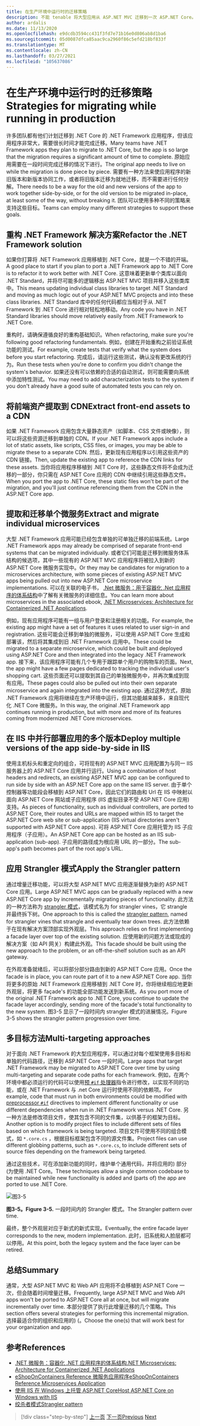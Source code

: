 ```yaml
---
title: 在生产环境中运行时的迁移策略
description: 不能 tenable 将大型应用从 ASP.NET MVC 迁移到一次 ASP.NET Core。 了解将应用程序迁移到 ASP.NET Core，同时使其在现有用户的工作和生产环境中运行的策略。
author: ardalis
ms.date: 11/13/2020
ms.openlocfilehash: e9dcdb3594cc431f3fd7e71b16e0d806ab8d1ba6
ms.sourcegitcommit: 05d0087dfca85aac9ca2960f86c5efd218bf833f
ms.translationtype: MT
ms.contentlocale: zh-CN
ms.lasthandoff: 03/27/2021
ms.locfileid: "105637086"
---
```

# <a name="strategies-for-migrating-while-running-in-production"></a><span data-ttu-id="a1d7b-104">在生产环境中运行时的迁移策略</span><span class="sxs-lookup"><span data-stu-id="a1d7b-104">Strategies for migrating while running in production</span></span>

<span data-ttu-id="a1d7b-105">许多团队都有他们计划迁移到 .NET Core 的 .NET Framework 应用程序，但该应用程序非常大，需要很长时间才能完成迁移。</span><span class="sxs-lookup"><span data-stu-id="a1d7b-105">Many teams have .NET Framework apps they plan to migrate to .NET Core, but the app is so large that the migration requires a significant amount of time to complete.</span></span> <span data-ttu-id="a1d7b-106">原始应用需要在一段时间完成迁移的情况下进行。</span><span class="sxs-lookup"><span data-stu-id="a1d7b-106">The original app needs to live on while the migration is done piece by piece.</span></span> <span data-ttu-id="a1d7b-107">需要有一种方法来使应用程序的新旧版本和新版本协同工作，或者将旧版本迁移为就地迁移，而不需要进行任何分解。</span><span class="sxs-lookup"><span data-stu-id="a1d7b-107">There needs to be a way for the old and new versions of the app to work together side-by-side, or for the old version to be migrated in-place, at least some of the way, without breaking it.</span></span> <span data-ttu-id="a1d7b-108">团队可以使用多种不同的策略来支持这些目标。</span><span class="sxs-lookup"><span data-stu-id="a1d7b-108">Teams can employ many different strategies to support these goals.</span></span>

## <a name="refactor-the-net-framework-solution"></a><span data-ttu-id="a1d7b-109">重构 .NET Framework 解决方案</span><span class="sxs-lookup"><span data-stu-id="a1d7b-109">Refactor the .NET Framework solution</span></span>

<span data-ttu-id="a1d7b-110">如果你打算将 .NET Framework 应用移植到 .NET Core，就是一个不错的开端。</span><span class="sxs-lookup"><span data-stu-id="a1d7b-110">A good place to start if you plan to port a .NET Framework app to .NET Core is to refactor it to work better with .NET Core.</span></span> <span data-ttu-id="a1d7b-111">这意味着更新单个类库以面向 .NET Standard，并将尽可能多的逻辑移出 ASP.NET MVC 项目并移入这些类库中。</span><span class="sxs-lookup"><span data-stu-id="a1d7b-111">This means updating individual class libraries to target .NET Standard and moving as much logic out of your ASP.NET MVC projects and into these class libraries.</span></span> <span data-ttu-id="a1d7b-112">.NET Standard 库中的任何代码都应当相对于从 .NET Framework 到 .NET Core 进行相对轻松地移动。</span><span class="sxs-lookup"><span data-stu-id="a1d7b-112">Any code you have in .NET Standard libraries should move relatively easily from .NET Framework to .NET Core.</span></span>

<span data-ttu-id="a1d7b-113">重构时，请确保遵循良好的重构基础知识。</span><span class="sxs-lookup"><span data-stu-id="a1d7b-113">When refactoring, make sure you're following good refactoring fundamentals.</span></span> <span data-ttu-id="a1d7b-114">例如，创建在开始重构之前验证系统功能的测试。</span><span class="sxs-lookup"><span data-stu-id="a1d7b-114">For example, create tests that verify what the system does before you start refactoring.</span></span> <span data-ttu-id="a1d7b-115">完成后，请运行这些测试，确认没有更改系统的行为。</span><span class="sxs-lookup"><span data-stu-id="a1d7b-115">Run these tests when you're done to confirm you didn't change the system's behavior.</span></span> <span data-ttu-id="a1d7b-116">如果还没有可以依赖的合适的自动测试，则可能需要向系统中添加特性测试。</span><span class="sxs-lookup"><span data-stu-id="a1d7b-116">You may need to add characterization tests to the system if you don't already have a good suite of automated tests you can rely on.</span></span>

## <a name="extract-front-end-assets-to-a-cdn"></a><span data-ttu-id="a1d7b-117">将前端资产提取到 CDN</span><span class="sxs-lookup"><span data-stu-id="a1d7b-117">Extract front-end assets to a CDN</span></span>

<span data-ttu-id="a1d7b-118">如果 .NET Framework 应用包含大量静态资产（如脚本、CSS 文件或映像），则可以将这些资源迁移到单独的 CDN。</span><span class="sxs-lookup"><span data-stu-id="a1d7b-118">If your .NET Framework apps include a lot of static assets, like scripts, CSS files, or images, you may be able to migrate these to a separate CDN.</span></span> <span data-ttu-id="a1d7b-119">然后，更新现有应用程序以引用这些资产的 CDN 链接。</span><span class="sxs-lookup"><span data-stu-id="a1d7b-119">Then, update the existing app to reference the CDN links for these assets.</span></span> <span data-ttu-id="a1d7b-120">当你将应用程序移植到 .NET Core 时，这些静态文件将不会成为迁移的一部分，你只需在 ASP.NET Core 应用的 CDN 中继续引用这些静态文件。</span><span class="sxs-lookup"><span data-stu-id="a1d7b-120">When you port the app to .NET Core, these static files won't be part of the migration, and you'll just continue referencing them from the CDN in the ASP.NET Core app.</span></span>

## <a name="extract-and-migrate-individual-microservices"></a><span data-ttu-id="a1d7b-121">提取和迁移单个微服务</span><span class="sxs-lookup"><span data-stu-id="a1d7b-121">Extract and migrate individual microservices</span></span>

<span data-ttu-id="a1d7b-122">大型 .NET Framework 应用可能已经包含单独的可单独迁移的前端系统。</span><span class="sxs-lookup"><span data-stu-id="a1d7b-122">Large .NET Framework apps may already be comprised of separate front-end systems that can be migrated individually.</span></span> <span data-ttu-id="a1d7b-123">或者它们可能是迁移到微服务体系结构的候选项，其中一些现有的 ASP.NET MVC 应用程序将被拉入到新的 ASP.NET Core 微服务实现中。</span><span class="sxs-lookup"><span data-stu-id="a1d7b-123">Or they may be candidates for migration to a microservices architecture, with some pieces of existing ASP.NET MVC apps being pulled out into new ASP.NET Core microservice implementations.</span></span> <span data-ttu-id="a1d7b-124">可以在关联的电子书， [.Net 微服务：用于容器化 .Net 应用程序的体系结构](https://aka.ms/microservicesebook)中了解有关微服务的详细信息。</span><span class="sxs-lookup"><span data-stu-id="a1d7b-124">You can learn more about microservices in the associated ebook, [.NET Microservices: Architecture for Containerized .NET Applications](https://aka.ms/microservicesebook).</span></span>

<span data-ttu-id="a1d7b-125">例如，现有应用程序可能有一组与用户登录和注册相关的功能。</span><span class="sxs-lookup"><span data-stu-id="a1d7b-125">For example, the existing app might have a set of features it uses related to user sign-in and registration.</span></span> <span data-ttu-id="a1d7b-126">这些可能会迁移到单独的微服务，可以使用 ASP.NET Core 生成和部署该，然后将其集成到旧 .NET Framework 应用中。</span><span class="sxs-lookup"><span data-stu-id="a1d7b-126">These could be migrated to a separate microservice, which could be built and deployed using ASP.NET Core and then integrated into the legacy .NET Framework app.</span></span> <span data-ttu-id="a1d7b-127">接下来，该应用程序可能有几个专用于跟踪单个用户的购物车的页面。</span><span class="sxs-lookup"><span data-stu-id="a1d7b-127">Next, the app might have a few pages dedicated to tracking the individual user's shopping cart.</span></span> <span data-ttu-id="a1d7b-128">这些页面还可以提取到其自己的单独微服务中，并再次集成到现有应用。</span><span class="sxs-lookup"><span data-stu-id="a1d7b-128">These pages could also be pulled out into their own separate microservice and again integrated into the existing app.</span></span> <span data-ttu-id="a1d7b-129">通过这种方式，原始 .NET Framework 应用将继续在生产环境中运行，但其功能越来越多，来自现代化 .NET Core 微服务。</span><span class="sxs-lookup"><span data-stu-id="a1d7b-129">In this way, the original .NET Framework app continues running in production, but with more and more of its features coming from modernized .NET Core microservices.</span></span>

## <a name="deploy-multiple-versions-of-the-app-side-by-side-in-iis"></a><span data-ttu-id="a1d7b-130">在 IIS 中并行部署应用的多个版本</span><span class="sxs-lookup"><span data-stu-id="a1d7b-130">Deploy multiple versions of the app side-by-side in IIS</span></span>

<span data-ttu-id="a1d7b-131">使用主机标头和重定向的组合，可将现有的 ASP.NET MVC 应用配置为与同一 IIS 服务器上的 ASP.NET Core 应用并行运行。</span><span class="sxs-lookup"><span data-stu-id="a1d7b-131">Using a combination of host headers and redirects, an existing ASP.NET MVC app can be configured to run side by side with an ASP.NET Core app on the same IIS server.</span></span> <span data-ttu-id="a1d7b-132">由于单个控制器等功能段会移植到 ASP.NET Core，因此它们的路由和 Url 在 IIS 中映射以面向 ASP.NET Core 网站或子应用程序 (IIS 虚拟目录不受 ASP.NET Core 应用) 支持。</span><span class="sxs-lookup"><span data-stu-id="a1d7b-132">As pieces of functionality, such as individual controllers, are ported to ASP.NET Core, their routes and URLs are mapped within IIS to target the ASP.NET Core web site or sub-application (IIS virtual directories aren't supported with ASP.NET Core apps).</span></span> <span data-ttu-id="a1d7b-133">可将 ASP.NET Core 应用托管为 IIS 子应用程序（子应用）。</span><span class="sxs-lookup"><span data-stu-id="a1d7b-133">An ASP.NET Core app can be hosted as an IIS sub-application (sub-app).</span></span> <span data-ttu-id="a1d7b-134">子应用的路径成为根应用 URL 的一部分。</span><span class="sxs-lookup"><span data-stu-id="a1d7b-134">The sub-app's path becomes part of the root app's URL.</span></span>

## <a name="apply-the-strangler-pattern"></a><span data-ttu-id="a1d7b-135">应用 Strangler 模式</span><span class="sxs-lookup"><span data-stu-id="a1d7b-135">Apply the Strangler pattern</span></span>

<span data-ttu-id="a1d7b-136">通过增量迁移功能，可以将大型 ASP.NET MVC 应用逐渐替换为新的 ASP.NET Core 应用。</span><span class="sxs-lookup"><span data-stu-id="a1d7b-136">Large ASP.NET MVC apps can be gradually replaced with a new ASP.NET Core app by incrementally migrating pieces of functionality.</span></span> <span data-ttu-id="a1d7b-137">此方法的一种方法称为 [strangler 模式](/azure/architecture/patterns/strangler)，该模式名为 for strangler vines，它 strangle 并最终拆下树。</span><span class="sxs-lookup"><span data-stu-id="a1d7b-137">One approach to this is called the [strangler pattern](/azure/architecture/patterns/strangler), named for strangler vines that strangle and eventually tear down trees.</span></span> <span data-ttu-id="a1d7b-138">此方法依赖于在现有解决方案顶部实现外观层。</span><span class="sxs-lookup"><span data-stu-id="a1d7b-138">This approach relies on first implementing a facade layer over top of the existing solution.</span></span> <span data-ttu-id="a1d7b-139">应使用新的问题方法或现成的解决方案（如 API 网关）构建此外观。</span><span class="sxs-lookup"><span data-stu-id="a1d7b-139">This facade should be built using the new approach to the problem, or an off-the-shelf solution such as an API gateway.</span></span>

<span data-ttu-id="a1d7b-140">在外观准备就绪后，可以将部分部分路由到新的 ASP.NET Core 应用。</span><span class="sxs-lookup"><span data-stu-id="a1d7b-140">Once the facade is in place, you can route part of it to a new ASP.NET Core app.</span></span> <span data-ttu-id="a1d7b-141">当你将更多的原始 .NET Framework 应用移植到 .NET Core 时，你将继续相应地更新外观层，将更多 façade's 的功能全部功能发送到新系统。</span><span class="sxs-lookup"><span data-stu-id="a1d7b-141">As you port more of the original .NET Framework app to .NET Core, you continue to update the facade layer accordingly, sending more of the facade's total functionality to the new system.</span></span> <span data-ttu-id="a1d7b-142">图3-5 显示了一段时间内 strangler 模式的进展情况。</span><span class="sxs-lookup"><span data-stu-id="a1d7b-142">Figure 3-5 shows the strangler pattern progression over time.</span></span>

## <a name="multi-targeting-approaches"></a><span data-ttu-id="a1d7b-143">多目标方法</span><span class="sxs-lookup"><span data-stu-id="a1d7b-143">Multi-targeting approaches</span></span>

<span data-ttu-id="a1d7b-144">对于面向 .NET Framework 的大型应用程序，可以通过对每个框架使用多目标和单独的代码路径，迁移到 ASP.NET Core 一段时间。</span><span class="sxs-lookup"><span data-stu-id="a1d7b-144">Large apps that target .NET Framework may be migrated to ASP.NET Core over time by using multi-targeting and separate code paths for each framework.</span></span> <span data-ttu-id="a1d7b-145">例如，在两个环境中都必须运行的代码可以使用[预 `#if` 处理器](../../csharp/language-reference/preprocessor-directives.md#conditional-compilation)指令进行修改，以实现不同的功能，或在 .NET Framework 与 .net Core 运行时使用不同的依赖项。</span><span class="sxs-lookup"><span data-stu-id="a1d7b-145">For example, code that must run in both environments could be modified with [preprocessor `#if`](../../csharp/language-reference/preprocessor-directives.md#conditional-compilation) directives to implement different functionality or use different dependencies when run in .NET Framework versus .NET Core.</span></span> <span data-ttu-id="a1d7b-146">另一种方法是修改项目文件，使其包含不同的文件集，以供基于的框架为目标。</span><span class="sxs-lookup"><span data-stu-id="a1d7b-146">Another option is to modify project files to include different sets of files based on which framework is being targeted.</span></span> <span data-ttu-id="a1d7b-147">项目文件可使用不同的组合模式，如 `*.core.cs` ，根据目标框架包含不同的源文件集。</span><span class="sxs-lookup"><span data-stu-id="a1d7b-147">Project files can use different globbing patterns, such as `*.core.cs`, to include different sets of source files depending on the framework being targeted.</span></span>

<span data-ttu-id="a1d7b-148">通过这些技术，可在添加新功能的同时，维护单个通用代码，并将应用的) 部分 (为使用 .NET Core。</span><span class="sxs-lookup"><span data-stu-id="a1d7b-148">These techniques allow a single common codebase to be maintained while new functionality is added and (parts of) the app are ported to use .NET Core.</span></span>

![图3-5](media/Figure3-5.png)

<span data-ttu-id="a1d7b-150">**图3-5。**</span><span class="sxs-lookup"><span data-stu-id="a1d7b-150">**Figure 3-5.**</span></span> <span data-ttu-id="a1d7b-151">一段时间内的 Strangler 模式。</span><span class="sxs-lookup"><span data-stu-id="a1d7b-151">The Strangler pattern over time.</span></span>

<span data-ttu-id="a1d7b-152">最终，整个外观层对应于新式的新式实现。</span><span class="sxs-lookup"><span data-stu-id="a1d7b-152">Eventually, the entire facade layer corresponds to the new, modern implementation.</span></span> <span data-ttu-id="a1d7b-153">此时，旧系统和人脸层都可以停用。</span><span class="sxs-lookup"><span data-stu-id="a1d7b-153">At this point, both the legacy system and the face layer can be retired.</span></span>

## <a name="summary"></a><span data-ttu-id="a1d7b-154">总结</span><span class="sxs-lookup"><span data-stu-id="a1d7b-154">Summary</span></span>

<span data-ttu-id="a1d7b-155">通常，大型 ASP.NET MVC 和 Web API 应用将不会移植到 ASP.NET Core 一次，但会随着时间增量迁移。</span><span class="sxs-lookup"><span data-stu-id="a1d7b-155">Frequently, large ASP.NET MVC and Web API apps won't be ported to ASP.NET Core all at once, but will migrate incrementally over time.</span></span> <span data-ttu-id="a1d7b-156">本部分提供了执行此增量迁移的几个策略。</span><span class="sxs-lookup"><span data-stu-id="a1d7b-156">This section offers several strategies for performing this incremental migration.</span></span> <span data-ttu-id="a1d7b-157">选择最适合你的组织和应用的)  (。</span><span class="sxs-lookup"><span data-stu-id="a1d7b-157">Choose the one(s) that will work best for your organization and app.</span></span>

## <a name="references"></a><span data-ttu-id="a1d7b-158">参考</span><span class="sxs-lookup"><span data-stu-id="a1d7b-158">References</span></span>

- [<span data-ttu-id="a1d7b-159">.NET 微服务：容器化 .NET 应用程序的体系结构</span><span class="sxs-lookup"><span data-stu-id="a1d7b-159">.NET Microservices: Architecture for Containerized .NET Applications</span></span>](https://aka.ms/microservicesebook)
- [<span data-ttu-id="a1d7b-160">eShopOnContainers Reference 微服务应用程序</span><span class="sxs-lookup"><span data-stu-id="a1d7b-160">eShopOnContainers Reference Microservices Application</span></span>](https://github.com/dotnet-architecture/eShopOnContainers)
- [<span data-ttu-id="a1d7b-161">使用 IIS 在 Windows 上托管 ASP.NET Core</span><span class="sxs-lookup"><span data-stu-id="a1d7b-161">Host ASP.NET Core on Windows with IIS</span></span>](/aspnet/core/host-and-deploy/iis/)
- [<span data-ttu-id="a1d7b-162">绞杀者模式</span><span class="sxs-lookup"><span data-stu-id="a1d7b-162">Strangler pattern</span></span>](/azure/architecture/patterns/strangler)

>[!div class="step-by-step"]
><span data-ttu-id="a1d7b-163">[上一页](understand-update-dependencies.md)
>[下一页](example-migration-eshop.md)</span><span class="sxs-lookup"><span data-stu-id="a1d7b-163">[Previous](understand-update-dependencies.md)
[Next](example-migration-eshop.md)</span></span>
